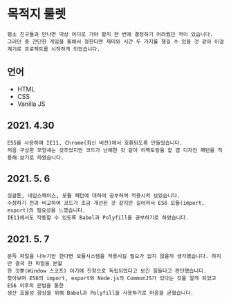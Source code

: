 # 목적지 룰렛
	평소 친구들과 만나면 막상 어디로 가야 할지 한 번에 결정하기 어려웠던 적이 있습니다.   
	그러던 중 간단한 게임을 통해서 정한다면 재미와 시간 두 가지를 챙길 수 있을 것 같아 이걸 계기로 프로젝트를 시작하게 되었습니다.
## 언어
+ HTML
+ CSS
+ Vanilla JS
## 2021. 4.30
    ES5를 사용하여 IE11, Chrome(최신 버전)에서 호환되도록 만들었습니다.   
    처음 구상한 모양새는 갖추었지만 코드가 난해한 것 같아 리팩토링을 할 겸 디자인 패턴을 적용해 보기로 하였습니다.
## 2021. 5. 6
    싱글톤, 네임스페이스, 모듈 패턴에 대하여 공부하며 적용시켜 보았습니다.   
    수정하기 전과 비교하여 코드가 조금 개선된 것 같지만 길어져서 ES6 모듈(import, export)의 필요성을 느꼈습니다.   
    IE11에서도 작동할 수 있도록 Babel과 Polyfill을 공부하기로 하였습니다.
## 2021. 5. 7
    문득 파일을 나누기만 한다면 모듈시스템을 적용시킬 필요가 없지 않을까 생각했습니다. 하지만 결국 한 파일을 분할   
    한 것뿐(Window 스코프) 이기에 진정으로 독립되었다고 보긴 힘들다고 판단했습니다.   
    찾아보며 ES6의 import, export와 Node.js의 CommonJS가 있다는 것을 알게 되었고 ES6 이후의 문법을 통한   
    생산 효율성 향상을 위해 Babel과 Polyfill을 사용하기로 마음을 굳혔습니다.
